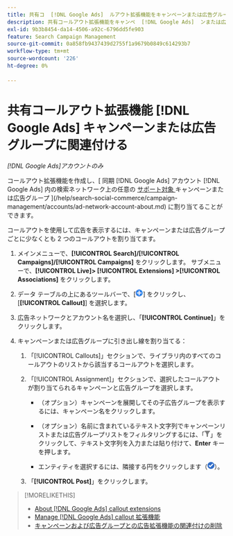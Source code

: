 ```yaml
---
title: 共有コ  [!DNL Google Ads]  ルアウト拡張機能をキャンペーンまたは広告グループに関連付ける
description: 共有コールアウト拡張機能をキャンペ  [!DNL Google Ads]  ンまたは広告グループに割り当てる方法を説明します。
exl-id: 9b3b8454-da14-4506-a92c-6796dd5fe903
feature: Search Campaign Management
source-git-commit: 0a858fb9437439d2755f1a9679b0849c614293b7
workflow-type: tm+mt
source-wordcount: '226'
ht-degree: 0%

---
```


# 共有コールアウト拡張機能 [!DNL Google Ads] キャンペーンまたは広告グループに関連付ける

*[!DNL Google Ads]アカウントのみ*

コールアウト拡張機能を作成し、[ 同期  [!DNL Google Ads]  アカウント  [!DNL Google Ads]  内の検索ネットワーク上の任意の [ サポート対象 ](/help/search-social-commerce/introduction/supported-inventory.md) キャンペーンまたは広告グループ ](/help/search-social-commerce/campaign-management/accounts/ad-network-account-about.md) に割り当てることができます。

コールアウトを使用して広告を表示するには、キャンペーンまたは広告グループごとに少なくとも 2 つのコールアウトを割り当てます。

1. メインメニューで、**[!UICONTROL Search]/[!UICONTROL Campaigns]/[!UICONTROL Campaigns]** をクリックします。 サブメニューで、**[!UICONTROL Live]> [!UICONTROL Extensions] >[!UICONTROL Associations]** をクリックします。

1. データ テーブルの上にあるツールバーで、[![ 作成 ](/help/search-social-commerce/assets/add.png " 作成 ")] をクリックし、[**[!UICONTROL Callout]**] を選択します。

1. 広告ネットワークとアカウント名を選択し、「**[!UICONTROL Continue]**」をクリックします。

1. キャンペーンまたは広告グループに引き出し線を割り当てる：

   1. 「[!UICONTROL Callouts]」セクションで、ライブラリ内のすべてのコールアウトのリストから該当するコールアウトを選択します。

   1. 「[!UICONTROL Assignment]」セクションで、選択したコールアウトが割り当てられるキャンペーンと広告グループを選択します。

      * （オプション）キャンペーンを展開してその子広告グループを表示するには、キャンペーン名をクリックします。

      * （オプション）名前に含まれているテキスト文字列でキャンペーンリストまたは広告グループリストをフィルタリングするには、「![ フィルター ](/help/search-social-commerce/assets/filter.png " フィルター ")」をクリックして、テキスト文字列を入力または貼り付けて、**Enter** キーを押します。

      * エンティティを選択するには、隣接する円をクリックします（![ 選択 ](/help/search-social-commerce/assets/include.png " 選択 ")）。

   1. 「**[!UICONTROL Post]**」をクリックします。

>[!MORELIKETHIS]
>
>* [About [!DNL Google Ads] callout extensions](callout-extension-about.md)
>* [Manage [!DNL Google Ads] callout 拡張機能 ](callout-extension-manage.md)
>* [ キャンペーンおよび広告グループとの広告拡張機能の関連付けの削除 ](/help/search-social-commerce/campaign-management/campaigns/ad-extension-association-delete.md)
